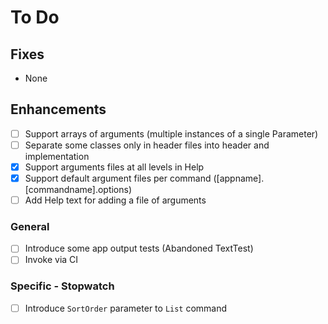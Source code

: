 # To Do

## Fixes

- None

## Enhancements

- [ ] Support arrays of arguments (multiple instances of a single Parameter)
- [ ] Separate some classes only in header files into header and implementation
- [X] Support arguments files at all levels in Help
- [X] Support default argument files per command ([appname].[commandname].options)
- [ ] Add Help text for adding a file of arguments

### General

- [ ] Introduce some app output tests (Abandoned TextTest)
- [ ] Invoke via CI

### Specific - Stopwatch

- [ ] Introduce `SortOrder` parameter to `List` command
